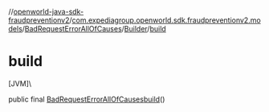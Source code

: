 //[openworld-java-sdk-fraudpreventionv2](../../../../index.md)/[com.expediagroup.openworld.sdk.fraudpreventionv2.models](../../index.md)/[BadRequestErrorAllOfCauses](../index.md)/[Builder](index.md)/[build](build.md)

# build

[JVM]\

public final [BadRequestErrorAllOfCauses](../index.md)[build](build.md)()

